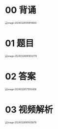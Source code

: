 # 00 背诵

<img src="https://cvp.oss-cn-shanghai.aliyuncs.com/picgo/202403281058746.png" alt="image-20240328105814600" style="zoom:50%;" />



# 01 题目

<img src="https://cvp.oss-cn-shanghai.aliyuncs.com/picgo/202403280818855.png" alt="image-20240328081833779" style="zoom:50%;" />

# 02 答案

<img src="https://cvp.oss-cn-shanghai.aliyuncs.com/picgo/202403281715820.png" alt="image-20240328171550406" style="zoom:50%;" />



# 03 视频解析

<img src="https://cvp.oss-cn-shanghai.aliyuncs.com/picgo/202403281614215.png" alt="image-20240328161435879" style="zoom: 50%;" />
